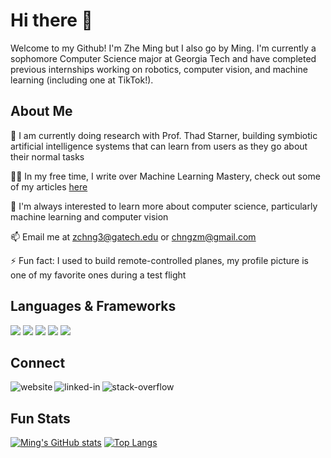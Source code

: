 # Hi there 👋

Welcome to my Github! I'm Zhe Ming but I also go by Ming. I'm currently a sophomore Computer Science major at Georgia Tech and have completed previous internships working on robotics, computer vision, and machine learning (including one at TikTok!). 

## About Me

🔭 I am currently doing research with Prof. Thad Starner, building symbiotic artificial intelligence systems that can learn from users as they go about their normal tasks

✍🏻 In my free time, I write over Machine Learning Mastery, check out some of my articles <a href="https://machinelearningmastery.com/author/chngzm/">here</a>

🌱 I'm always interested to learn more about computer science, particularly machine learning and computer vision

📫 Email me at zchng3@gatech.edu or chngzm@gmail.com

⚡ Fun fact: I used to build remote-controlled planes, my profile picture is one of my favorite ones during a test flight

## Languages & Frameworks

[<img src="https://img.shields.io/badge/Python-3776AB?style=for-the-badge&logo=python&logoColor=white" />]()
[<img src="https://img.shields.io/badge/Java-ED8B00?style=for-the-badge&logo=java&logoColor=white" />]()
[<img src="https://img.shields.io/badge/OpenCV-27338e?style=for-the-badge&logo=OpenCV&logoColor=white" />]()
[<img src="https://img.shields.io/badge/TensorFlow-FF6F00?style=for-the-badge&logo=TensorFlow&logoColor=white" />]()
[<img src="https://img.shields.io/badge/Keras-D00000?style=for-the-badge&logo=Keras&logoColor=white" />]()

## Connect


[<img align="left" alt="website" src="https://img.shields.io/badge/Personal website-000000?style=for-the-badge&logo=About.me&logoColor=white" />](https://www.chngzheming.com)
[<img align="left" alt="linked-in" src="https://img.shields.io/badge/linkedin-%230077B5.svg?&style=for-the-badge&logo=linkedin&logoColor=white" />](https://www.linkedin.com/in/czming)
[<img align="left" alt="stack-overflow" src="https://img.shields.io/badge/stack%20overflow-FE7A16?logo=stack-overflow&logoColor=white&style=for-the-badge" />](https://stackoverflow.com/users/8522990/chngzm) <br>

## Fun Stats

[![Ming's GitHub stats](https://github-readme-stats.vercel.app/api?username=czming&theme=dark&line_height=33)]()
[![Top Langs](https://github-readme-stats.vercel.app/api/top-langs/?username=czming&theme=dark&hide=Javascript)]()

<!--
**czming/czming** is a ✨ _special_ ✨ repository because its `README.md` (this file) appears on your GitHub profile.

Here are some ideas to get you started:

- 🔭 I’m currently working on ...
- 🌱 I’m currently learning ...
- 👯 I’m looking to collaborate on ...
- 🤔 I’m looking for help with ...
- 💬 Ask me about ...
- 📫 How to reach me: ...
- 😄 Pronouns: ...
- ⚡ Fun fact: ...
-->
